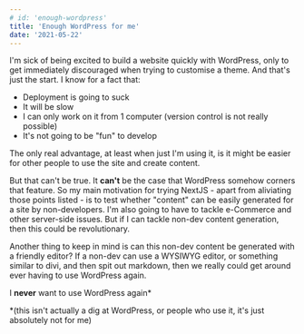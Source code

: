 ```yaml
---
# id: 'enough-wordpress'
title: 'Enough WordPress for me'
date: '2021-05-22'
---
```


I'm sick of being excited to build a website quickly with WordPress, only to get immediately discouraged when trying to customise a theme. And that's just the start. I know for a fact that:

- Deployment is going to suck
- It will be slow
- I can only work on it from 1 computer (version control is not really possible)
- It's not going to be "fun" to develop

The only real advantage, at least when just I'm using it, is it might be easier for other people to use the site and create content.

But that can't be true. It **can't** be the case that WordPress somehow corners that feature. So my main motivation for trying NextJS - apart from aliviating those points listed - is to test whether "content" can be easily generated for a site by non-developers. I'm also going to have to tackle e-Commerce and other server-side issues. But if I can tackle non-dev content generation, then this could be revolutionary.

Another thing to keep in mind is can this non-dev content be generated with a friendly editor? If a non-dev can use a WYSIWYG editor, or something similar to divi, and then spit out markdown, then we really could get around ever having to use WordPress again.

I **never** want to use WordPress again* 

*(this isn't actually a dig at WordPress, or people who use it, it's just absolutely not for me)